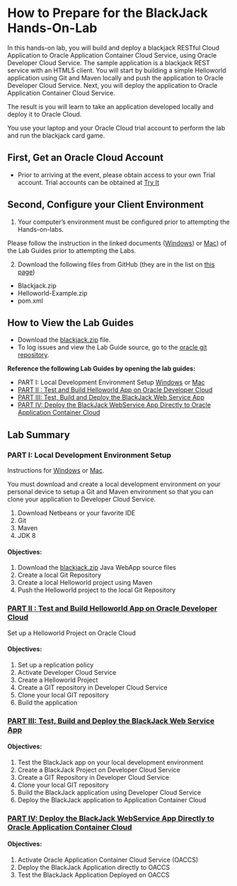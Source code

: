 # How to Prepare for the BlackJack Hands-On-Lab

In this hands-on lab, you will build and deploy a blackjack RESTful
Cloud Application to Oracle Application Container Cloud Service, using
Oracle Developer Cloud Service. The sample application is a blackjack
REST service with an HTML5 client. You will start by building a simple
Helloworld application using Git and Maven locally and push the
application to Oracle Developer Cloud Service. Next, you will deploy the
application to Oracle Application Container Cloud Service.

The result is you will learn to take an application developed locally
and deploy it to Oracle Cloud.

You use your laptop and your Oracle Cloud trial account to perform the lab and run the blackjack card game.

## First, Get an Oracle Cloud Account

-   Prior to arriving at the event, please obtain access to your own Trial account. Trial accounts can be obtained at [Try
    It](http://cloud.oracle.com/tryit)

## Second, Configure your Client Environment

1. Your computer’s environment must be configured prior to attempting the Hands-on-labs.

Please follow the instruction in the linked documents  ([Windows](http://www.oracle.com/webfolder/technetwork/tutorials/OracleCode/Windows-HOL-setup.pdf)) or [Mac](http://www.oracle.com/webfolder/technetwork/tutorials/OracleCode/Mac-HOL-setup.pdf)) of the Lab Guides prior to attempting the Labs.

2. Download the following files from GitHub (they are in the list on [this page](https://github.com/oracle/cloud-native-devops-workshop/tree/master/blackjack))
-   Blackjack.zip
-   Helloworld-Example.zip
-   pom.xml

## How to View the Lab Guides

-   Download the [blackjack.zip](BlackJack.zip) file.
-   To log issues and view the Lab Guide source, go to the [oracle git repository](https://github.com/oracle/cloud-native-devops-workshop).

**Reference the following Lab Guides by opening the lab guides:**

- PART I: Local Development Environment Setup [Windows](1-local-windows-setup.md) or [Mac](1-local-mac-setup.md)
- [PART II : Test and Build Helloworld App on Oracle Developer Cloud](2-developer-cloud-hello-world.md)
- [PART III: Test, Build and Deploy the BlackJack Web Service App](3-developer-cloud-blackjack.md)
- [PART IV: Deploy the BlackJack WebService App Directly to Oracle Application Container Cloud](4-acc-deploy.md)

## Lab Summary

### PART I: Local Development Environment Setup

Instructions for [Windows](1-local-windows-setup.md) or [Mac](1-local-mac-setup.md).

You must download and create a local development environment on your
personal device to setup a Git and Maven environment so that you can
clone your application to Developer Cloud Service.  
1. Download Netbeans or your favorite IDE  
2. Git  
3. Maven  
4. JDK 8

#### Objectives:

1. Download the [blackjack.zip](BlackJack.zip) Java WebApp source files
2. Create a local Git Repository
3. Create a local Helloworld project using Maven
4. Push the Helloworld project to the local Git Repository

### [PART II : Test and Build Helloworld App on Oracle Developer Cloud](2-developer-cloud-hello-world.md)

Set up a Helloworld Project on Oracle Cloud

#### Objectives:

1.  Set up a replication policy
2.  Activate Developer Cloud Service
3.  Create a Helloworld Project
4.  Create a GIT repository in Developer Cloud Service
5.  Clone your local GIT repository
6.  Build the application

### [PART III: Test, Build and Deploy the BlackJack Web Service App](3-developer-cloud-blackjack.md)

#### Objectives:

1.  Test the BlackJack app on your local development environment
2.  Create a BlackJack Project on Developer Cloud Service
3.  Create a GIT Repository in Developer Cloud Service
4.  Clone your local GIT repository
5.  Build the BlackJack application using Developer Cloud Service
6.  Deploy the BlackJack application to Application Container Cloud

### [PART IV: Deploy the BlackJack WebService App Directly to Oracle Application Container Cloud](4-acc-deploy.md)

#### Objectives:

1.  Activate Oracle Application Container Cloud Service (OACCS)
2.  Deploy the BlackJack Application directly to OACCS
3.  Test the BlackJack Application Deployed on OACCS
